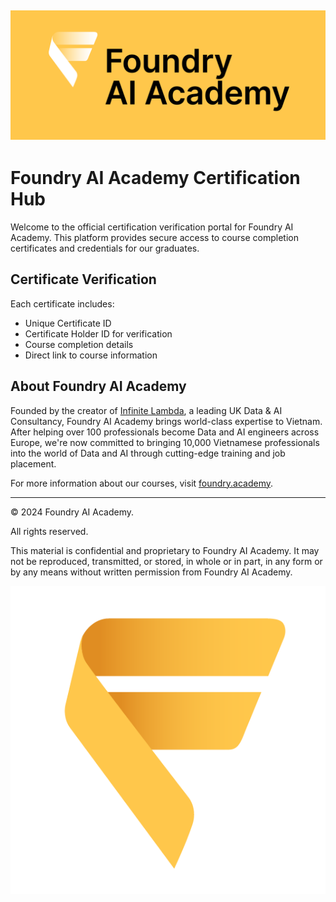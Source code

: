 ![Foundry AI Academy Logo](https://raw.githubusercontent.com/foundry-ai-academy/fa-cdn/1.0.0/images/FoundryAI_academy_logo_on_yellow_space.png)
---

# Foundry AI Academy Certification Hub

Welcome to the official certification verification portal for Foundry AI Academy. This platform provides secure access to course completion certificates and credentials for our graduates.

## Certificate Verification

Each certificate includes:

- Unique Certificate ID
- Certificate Holder ID for verification
- Course completion details
- Direct link to course information

## About Foundry AI Academy

Founded by the creator of [Infinite Lambda](https://infinitelambda.com/), a leading UK Data & AI Consultancy, Foundry AI Academy brings world-class expertise to Vietnam. After helping over 100 professionals become Data and AI engineers across
Europe, we're now committed to bringing 10,000 Vietnamese professionals into the world of Data and AI through cutting-edge training and job placement.

For more information about our courses, visit [foundry.academy](https://www.foundry.academy/).

---
© 2024 Foundry AI Academy.

All rights reserved.

This material is confidential and proprietary to Foundry AI Academy. It may not be reproduced, transmitted, or stored, in whole or in part, in any form or by any means without written permission from Foundry AI Academy.

![Foundry AI Academy Logo](https://raw.githubusercontent.com/foundry-ai-academy/fa-cdn/1.0.0/images/FoundryAI_academy_logo_symbol_yellow_space.png)